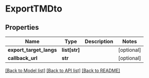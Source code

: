 # ExportTMDto

## Properties
Name | Type | Description | Notes
------------ | ------------- | ------------- | -------------
**export_target_langs** | **list[str]** |  | [optional] 
**callback_url** | **str** |  | [optional] 

[[Back to Model list]](../README.md#documentation-for-models) [[Back to API list]](../README.md#documentation-for-api-endpoints) [[Back to README]](../README.md)

